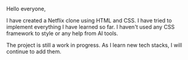 Hello everyone,

I have created a Netflix clone using HTML and CSS. I have tried to implement everything I have learned so far. I haven't used any CSS framework to style or any help from AI tools.

The project is still a work in progress. As I learn new tech stacks, I will continue to add them.
